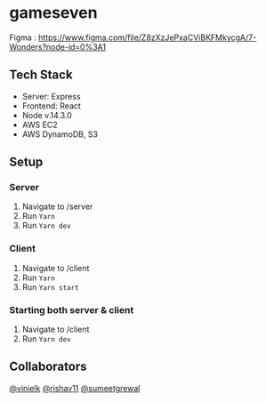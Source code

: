 # gameseven

Figma : https://www.figma.com/file/Z8zXzJePxaCViBKFMkycgA/7-Wonders?node-id=0%3A1

## Tech Stack
- Server: Express
- Frontend: React
- Node v.14.3.0
- AWS EC2
- AWS DynamoDB, S3

## Setup

### Server
1. Navigate to /server
2. Run `Yarn`
3. Run `Yarn dev`

### Client
1. Navigate to /client
2. Run `Yarn`
3. Run `Yarn start`

### Starting both server & client
1. Navigate to /client
2. Run `Yarn dev`

## Collaborators
[@vinielk](https://github.com/vinielk)
[@rishav11](https://github.com/rishav11)
[@sumeetgrewal](https://github.com/sumeetgrewal)

